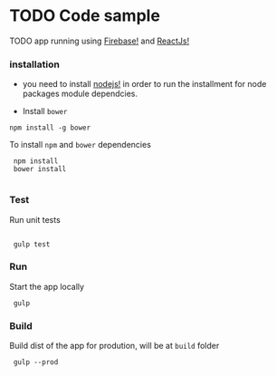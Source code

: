 # TODO Code sample

TODO app running using [Firebase!](http://firebase.com) and [ReactJs!](https://facebook.github.io/react/)


### installation

- you need to install [nodejs!](https://nodejs.org/en/) in order to run the installment for node packages module dependcies.

- Install `bower`

```
npm install -g bower

```

To install `npm` and `bower` dependencies

```
 npm install
 bower install
 
```


### Test 
Run unit tests 


``` 

 gulp test

```


### Run
Start the app locally 
```
 gulp

```
 
 

### Build
Build dist of the app for prodution, will be at `build` folder 

```
 gulp --prod

```
 
  